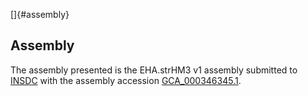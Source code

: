 []{#assembly}

Assembly
--------

The assembly presented is the EHA.strHM3 v1 assembly submitted to
[INSDC](http://www.insdc.org) with the assembly accession
[GCA\_000346345.1](http://www.ebi.ac.uk/ena/data/view/GCA_000346345.1).
